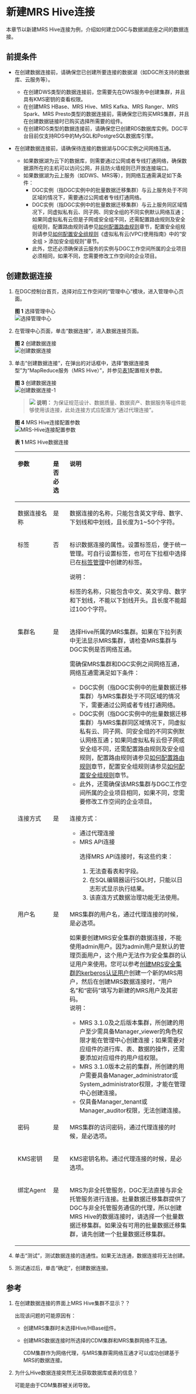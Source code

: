 # 新建MRS Hive连接<a name="dgc_01_0351"></a>

本章节以新建MRS Hive连接为例，介绍如何建立DGC与数据湖底座之间的数据连接。

## 前提条件<a name="section592741692718"></a>

-   在创建数据连接前，请确保您已创建所要连接的数据湖（如DGC所支持的数据库、云服务等）。
    -   在创建DWS类型的数据连接前，您需要先在DWS服务中创建集群，并且具有KMS密钥的查看权限。
    -   在创建MRS HBase、MRS Hive、MRS Kafka、MRS Ranger、MRS Spark、MRS Presto类型的数据连接前，需确保您已购买MRS集群，并且在创建数据链接时已购买选择所需要的组件。
    -   在创建RDS类型的数据连接前，请确保您已创建RDS数据库实例。DGC平台目前仅支持RDS中的MySQL和PostgreSQL数据库引擎。

-   在创建数据连接前，请确保待连接的数据湖与DGC实例之间网络互通。
    -   如果数据湖为云下的数据库，则需要通过公网或者专线打通网络，确保数据源所在的主机可以访问公网，并且防火墙规则已开放连接端口。
    -   如果数据湖为云上服务（如DWS、MRS等），则网络互通需满足如下条件：
        -   DGC实例（指DGC实例中的批量数据迁移集群）与云上服务处于不同区域的情况下，需要通过公网或者专线打通网络。
        -   DGC实例（指DGC实例中的批量数据迁移集群）与云上服务同区域情况下，同虚拟私有云、同子网、同安全组的不同实例默认网络互通；如果同虚拟私有云但是子网或安全组不同，还需配置路由规则及安全组规则，配置路由规则请参见[如何配置路由规则](https://support.huaweicloud.com/bestpractice-vpc/bestpractice_0009.html#bestpractice_0009__zh-cn_topic_0252060877_li16617547103419)章节，配置安全组规则请参见[如何配置安全组规则](https://support.huaweicloud.com/usermanual-ecs/zh-cn_topic_0140323152.html)《虚拟私有云\(VPC\)使用指南》中的“安全组 \> 添加安全组规则”章节。
        -   此外，您还必须确保该云服务的实例与DGC工作空间所属的企业项目必须相同，如果不同，您需要修改工作空间的企业项目。



## 创建数据连接<a name="section17688932182719"></a>

1.  在DGC控制台首页，选择对应工作空间的“管理中心“模块，进入管理中心页面。

    **图 1**  选择管理中心<a name="dgc_01_0009_fig11331320153513"></a>  
    ![](figures/选择管理中心.png "选择管理中心")


1.  在管理中心页面，单击“数据连接”，进入数据连接页面。

    **图 2**  创建数据连接<a name="dgc_01_0009_fig112561281915"></a>  
    ![](figures/创建数据连接.png "创建数据连接")


1.  单击“创建数据连接“，在弹出的对话框中，选择“数据连接类型”为“MapReduce服务（MRS Hive）”，并参见[表1](#table11826143220444)配置相关参数。

    **图 3**  创建数据连接<a name="fig1211720318207"></a>  
    ![](figures/创建数据连接-1.png "创建数据连接-1")

    >![](public_sys-resources/icon-note.gif) **说明：** 
    >为保证规范设计、数据质量、数据资产、数据服务等组件能够使用该连接，此处连接方式应配置为“通过代理连接”。

    **图 4**  MRS Hive连接配置参数<a name="fig7305656113816"></a>  
    ![](figures/MRS-Hive连接配置参数.png "MRS-Hive连接配置参数")

    **表 1**  MRS Hive数据连接

    <a name="table11826143220444"></a>
    <table><thead align="left"><tr id="dgc_01_0009_zh-cn_topic_0141836082_row183332775217"><th class="cellrowborder" valign="top" width="20.18%" id="mcps1.2.4.1.1"><p id="dgc_01_0009_zh-cn_topic_0141836082_p113382715216"><a name="dgc_01_0009_zh-cn_topic_0141836082_p113382715216"></a><a name="dgc_01_0009_zh-cn_topic_0141836082_p113382715216"></a>参数</p>
    </th>
    <th class="cellrowborder" valign="top" width="9.48%" id="mcps1.2.4.1.2"><p id="dgc_01_0009_zh-cn_topic_0141836082_p833182715212"><a name="dgc_01_0009_zh-cn_topic_0141836082_p833182715212"></a><a name="dgc_01_0009_zh-cn_topic_0141836082_p833182715212"></a>是否必选</p>
    </th>
    <th class="cellrowborder" valign="top" width="70.34%" id="mcps1.2.4.1.3"><p id="dgc_01_0009_zh-cn_topic_0141836082_p153316274522"><a name="dgc_01_0009_zh-cn_topic_0141836082_p153316274522"></a><a name="dgc_01_0009_zh-cn_topic_0141836082_p153316274522"></a>说明</p>
    </th>
    </tr>
    </thead>
    <tbody><tr id="dgc_01_0009_zh-cn_topic_0141836082_row1233202785217"><td class="cellrowborder" valign="top" width="20.18%" headers="mcps1.2.4.1.1 "><p id="dgc_01_0009_zh-cn_topic_0141836082_p17334277524"><a name="dgc_01_0009_zh-cn_topic_0141836082_p17334277524"></a><a name="dgc_01_0009_zh-cn_topic_0141836082_p17334277524"></a>数据连接名称</p>
    </td>
    <td class="cellrowborder" valign="top" width="9.48%" headers="mcps1.2.4.1.2 "><p id="dgc_01_0009_zh-cn_topic_0141836082_p63318270523"><a name="dgc_01_0009_zh-cn_topic_0141836082_p63318270523"></a><a name="dgc_01_0009_zh-cn_topic_0141836082_p63318270523"></a>是</p>
    </td>
    <td class="cellrowborder" valign="top" width="70.34%" headers="mcps1.2.4.1.3 "><p id="dgc_01_0009_zh-cn_topic_0141836082_p63372735213"><a name="dgc_01_0009_zh-cn_topic_0141836082_p63372735213"></a><a name="dgc_01_0009_zh-cn_topic_0141836082_p63372735213"></a>数据连接的名称，只能包含英文字母、数字、下划线和中划线，且长度为1~50个字符。</p>
    </td>
    </tr>
    <tr id="dgc_01_0009_row107734113312"><td class="cellrowborder" valign="top" width="20.18%" headers="mcps1.2.4.1.1 "><p id="dgc_01_0009_p197745119337"><a name="dgc_01_0009_p197745119337"></a><a name="dgc_01_0009_p197745119337"></a>标签</p>
    </td>
    <td class="cellrowborder" valign="top" width="9.48%" headers="mcps1.2.4.1.2 "><p id="dgc_01_0009_p1177414173318"><a name="dgc_01_0009_p1177414173318"></a><a name="dgc_01_0009_p1177414173318"></a>否</p>
    </td>
    <td class="cellrowborder" valign="top" width="70.34%" headers="mcps1.2.4.1.3 "><p id="dgc_01_0009_p11774212338"><a name="dgc_01_0009_p11774212338"></a><a name="dgc_01_0009_p11774212338"></a>标识数据连接的属性。设置标签后，便于统一管理。可自行设置标签，也可在下拉框中选择已在<a href="标签管理.md">标签管理</a>中创建的标签。</p>
    <div class="note" id="dgc_01_0009_note13603947854"><a name="dgc_01_0009_note13603947854"></a><a name="dgc_01_0009_note13603947854"></a><span class="notetitle"> 说明： </span><div class="notebody"><p id="dgc_01_0009_p86046471658"><a name="dgc_01_0009_p86046471658"></a><a name="dgc_01_0009_p86046471658"></a>标签的名称，只能包含中文、英文字母、数字和下划线，不能以下划线开头。且长度不能超过100个字符。</p>
    </div></div>
    </td>
    </tr>
    <tr id="dgc_01_0009_zh-cn_topic_0141836082_row83352725213"><td class="cellrowborder" valign="top" width="20.18%" headers="mcps1.2.4.1.1 "><p id="dgc_01_0009_zh-cn_topic_0141836082_p1433727175220"><a name="dgc_01_0009_zh-cn_topic_0141836082_p1433727175220"></a><a name="dgc_01_0009_zh-cn_topic_0141836082_p1433727175220"></a>集群名</p>
    </td>
    <td class="cellrowborder" valign="top" width="9.48%" headers="mcps1.2.4.1.2 "><p id="dgc_01_0009_zh-cn_topic_0141836082_p113332716529"><a name="dgc_01_0009_zh-cn_topic_0141836082_p113332716529"></a><a name="dgc_01_0009_zh-cn_topic_0141836082_p113332716529"></a>是</p>
    </td>
    <td class="cellrowborder" valign="top" width="70.34%" headers="mcps1.2.4.1.3 "><p id="dgc_01_0009_p6167125512594"><a name="dgc_01_0009_p6167125512594"></a><a name="dgc_01_0009_p6167125512594"></a>选择Hive所属的MRS集群。如果在下拉列表中无法显示MRS集群，请检查MRS集群与<span id="dgc_01_0009_text151671554599"><a name="dgc_01_0009_text151671554599"></a><a name="dgc_01_0009_text151671554599"></a>DGC</span>实例是否网络互通。</p>
    <div class="p" id="dgc_01_0009_p845041913214"><a name="dgc_01_0009_p845041913214"></a><a name="dgc_01_0009_p845041913214"></a>需确保MRS集群和<span id="dgc_01_0009_text20329182914416"><a name="dgc_01_0009_text20329182914416"></a><a name="dgc_01_0009_text20329182914416"></a>DGC</span>实例之间网络互通，网络互通需满足如下条件：<a name="dgc_01_0009_ul1715617232281"></a><a name="dgc_01_0009_ul1715617232281"></a><ul id="dgc_01_0009_ul1715617232281"><li><span id="dgc_01_0009_text1205999218"><a name="dgc_01_0009_text1205999218"></a><a name="dgc_01_0009_text1205999218"></a>DGC</span>实例（指<span id="dgc_01_0009_text5205499217"><a name="dgc_01_0009_text5205499217"></a><a name="dgc_01_0009_text5205499217"></a>DGC</span>实例中的批量数据迁移集群）与MRS集群处于不同区域的情况下，需要通过公网或者专线打通网络。</li><li><span id="dgc_01_0009_text1020589624"><a name="dgc_01_0009_text1020589624"></a><a name="dgc_01_0009_text1020589624"></a>DGC</span>实例（指<span id="dgc_01_0009_text72051795219"><a name="dgc_01_0009_text72051795219"></a><a name="dgc_01_0009_text72051795219"></a>DGC</span>实例中的批量数据迁移集群）与MRS集群同区域情况下，同虚拟私有云、同子网、同安全组的不同实例默认网络互通；如果同虚拟私有云但子网或安全组不同，还需配置路由规则及安全组规则，配置路由规则请参见<a href="https://support.huaweicloud.com/bestpractice-vpc/bestpractice_0009.html#bestpractice_0009__zh-cn_topic_0252060877_li16617547103419" target="_blank" rel="noopener noreferrer">如何配置路由规则</a>章节，配置安全组规则请参见<a href="https://support.huaweicloud.com/usermanual-ecs/zh-cn_topic_0140323152.html" target="_blank" rel="noopener noreferrer">如何配置安全组规则</a>章节。</li><li>此外，还需确保该MRS集群与<span id="dgc_01_0009_text4156132310284"><a name="dgc_01_0009_text4156132310284"></a><a name="dgc_01_0009_text4156132310284"></a>DGC</span>工作空间所属的企业项目相同，如果不同，您需要修改工作空间的企业项目。</li></ul>
    </div>
    </td>
    </tr>
    <tr id="dgc_01_0009_row14166102033317"><td class="cellrowborder" valign="top" width="20.18%" headers="mcps1.2.4.1.1 "><p id="dgc_01_0009_p616772063310"><a name="dgc_01_0009_p616772063310"></a><a name="dgc_01_0009_p616772063310"></a>连接方式</p>
    </td>
    <td class="cellrowborder" valign="top" width="9.48%" headers="mcps1.2.4.1.2 "><p id="dgc_01_0009_p516718201337"><a name="dgc_01_0009_p516718201337"></a><a name="dgc_01_0009_p516718201337"></a>是</p>
    </td>
    <td class="cellrowborder" valign="top" width="70.34%" headers="mcps1.2.4.1.3 "><p id="dgc_01_0009_p3167102010339"><a name="dgc_01_0009_p3167102010339"></a><a name="dgc_01_0009_p3167102010339"></a>连接方式：</p>
    <a name="dgc_01_0009_ul18801710104013"></a><a name="dgc_01_0009_ul18801710104013"></a><ul id="dgc_01_0009_ul18801710104013"><li>通过代理连接</li><li>MRS API连接<p id="dgc_01_0009_dgc_01_0009_p721682045210"><a name="dgc_01_0009_dgc_01_0009_p721682045210"></a><a name="dgc_01_0009_dgc_01_0009_p721682045210"></a>选择MRS API连接时，有这些约束：</p>
    <a name="dgc_01_0009_dgc_01_0009_ol1416110265526"></a><a name="dgc_01_0009_dgc_01_0009_ol1416110265526"></a><ol id="dgc_01_0009_dgc_01_0009_ol1416110265526"><li>无法查看表和字段。</li><li>在SQL编辑器运行SQL时，只能以日志形式显示执行结果。</li><li>该直连方式数据治理功能无法使用。</li></ol>
    </li></ul>
    </td>
    </tr>
    <tr id="dgc_01_0009_row173341643113510"><td class="cellrowborder" valign="top" width="20.18%" headers="mcps1.2.4.1.1 "><p id="dgc_01_0009_p5334144333518"><a name="dgc_01_0009_p5334144333518"></a><a name="dgc_01_0009_p5334144333518"></a>用户名</p>
    </td>
    <td class="cellrowborder" valign="top" width="9.48%" headers="mcps1.2.4.1.2 "><p id="dgc_01_0009_p19334194315354"><a name="dgc_01_0009_p19334194315354"></a><a name="dgc_01_0009_p19334194315354"></a>是</p>
    </td>
    <td class="cellrowborder" valign="top" width="70.34%" headers="mcps1.2.4.1.3 "><p id="dgc_01_0009_p193341743163512"><a name="dgc_01_0009_p193341743163512"></a><a name="dgc_01_0009_p193341743163512"></a>MRS集群的用户名，通过代理连接的时候，是必选项。</p>
    <div class="p" id="dgc_01_0009_p129641211269"><a name="dgc_01_0009_p129641211269"></a><a name="dgc_01_0009_p129641211269"></a>如果要创建MRS安全集群的数据连接，不能使用admin用户。因为admin用户是默认的管理页面用户，这个用户无法作为安全集群的认证用户来使用。您可以参考<a href="创建数据连接.md#section52193714195">创建MRS安全集群的kerberos认证用户</a>创建一个新的MRS用户，然后在创建MRS数据连接时，<span class="parmname" id="dgc_01_0009_dgc_01_0009_parmname3468191262313"><a name="dgc_01_0009_dgc_01_0009_parmname3468191262313"></a><a name="dgc_01_0009_dgc_01_0009_parmname3468191262313"></a>“用户名”</span>和<span class="parmname" id="dgc_01_0009_dgc_01_0009_parmname64683124231"><a name="dgc_01_0009_dgc_01_0009_parmname64683124231"></a><a name="dgc_01_0009_dgc_01_0009_parmname64683124231"></a>“密码”</span>填写为新建的MRS用户及其密码。<div class="note" id="dgc_01_0009_dgc_01_0009_note15451659151217"><a name="dgc_01_0009_dgc_01_0009_note15451659151217"></a><a name="dgc_01_0009_dgc_01_0009_note15451659151217"></a><span class="notetitle"> 说明： </span><div class="notebody"><a name="dgc_01_0009_dgc_01_0009_ul17715141011134"></a><a name="dgc_01_0009_dgc_01_0009_ul17715141011134"></a><ul id="dgc_01_0009_dgc_01_0009_ul17715141011134"><li>MRS 3.1.0及之后版本集群，所创建的用户至少需具备Manager_viewer的角色权限才能在管理中心创建连接；如果需要对应组件的进行库、表、数据的操作，还需要添加对应组件的用户组权限。</li><li>MRS 3.1.0版本之前的集群，所创建的用户需要具备Manager_administrator或System_administrator权限，才能在管理中心创建连接。</li><li>仅具备Manager_tenant或Manager_auditor权限，无法创建连接。</li></ul>
    </div></div>
    </div>
    </td>
    </tr>
    <tr id="dgc_01_0009_row158567463331"><td class="cellrowborder" valign="top" width="20.18%" headers="mcps1.2.4.1.1 "><p id="dgc_01_0009_p4856146143315"><a name="dgc_01_0009_p4856146143315"></a><a name="dgc_01_0009_p4856146143315"></a>密码</p>
    </td>
    <td class="cellrowborder" valign="top" width="9.48%" headers="mcps1.2.4.1.2 "><p id="dgc_01_0009_p1085614463333"><a name="dgc_01_0009_p1085614463333"></a><a name="dgc_01_0009_p1085614463333"></a>是</p>
    </td>
    <td class="cellrowborder" valign="top" width="70.34%" headers="mcps1.2.4.1.3 "><p id="dgc_01_0009_p1385620462335"><a name="dgc_01_0009_p1385620462335"></a><a name="dgc_01_0009_p1385620462335"></a>MRS集群的访问密码，通过代理连接的时候，是必选项。</p>
    </td>
    </tr>
    <tr id="dgc_01_0009_row217816439338"><td class="cellrowborder" valign="top" width="20.18%" headers="mcps1.2.4.1.1 "><p id="dgc_01_0009_p1117916436335"><a name="dgc_01_0009_p1117916436335"></a><a name="dgc_01_0009_p1117916436335"></a>KMS密钥</p>
    </td>
    <td class="cellrowborder" valign="top" width="9.48%" headers="mcps1.2.4.1.2 "><p id="dgc_01_0009_p12179243153310"><a name="dgc_01_0009_p12179243153310"></a><a name="dgc_01_0009_p12179243153310"></a>是</p>
    </td>
    <td class="cellrowborder" valign="top" width="70.34%" headers="mcps1.2.4.1.3 "><p id="dgc_01_0009_p417915433339"><a name="dgc_01_0009_p417915433339"></a><a name="dgc_01_0009_p417915433339"></a>KMS密钥名称。通过代理连接的时候，是必选项。</p>
    </td>
    </tr>
    <tr id="dgc_01_0009_zh-cn_topic_0141836082_row1333627175218"><td class="cellrowborder" valign="top" width="20.18%" headers="mcps1.2.4.1.1 "><p id="dgc_01_0009_zh-cn_topic_0141836082_p12553301320"><a name="dgc_01_0009_zh-cn_topic_0141836082_p12553301320"></a><a name="dgc_01_0009_zh-cn_topic_0141836082_p12553301320"></a>绑定Agent</p>
    </td>
    <td class="cellrowborder" valign="top" width="9.48%" headers="mcps1.2.4.1.2 "><p id="dgc_01_0009_zh-cn_topic_0141836082_p1525512301027"><a name="dgc_01_0009_zh-cn_topic_0141836082_p1525512301027"></a><a name="dgc_01_0009_zh-cn_topic_0141836082_p1525512301027"></a>是</p>
    </td>
    <td class="cellrowborder" valign="top" width="70.34%" headers="mcps1.2.4.1.3 "><p id="dgc_01_0009_zh-cn_topic_0141836082_p162557308218"><a name="dgc_01_0009_zh-cn_topic_0141836082_p162557308218"></a><a name="dgc_01_0009_zh-cn_topic_0141836082_p162557308218"></a>MRS为非全托管服务，<span id="dgc_01_0009_text20105615803"><a name="dgc_01_0009_text20105615803"></a><a name="dgc_01_0009_text20105615803"></a>DGC</span>无法直接与非全托管服务进行连接。<span id="dgc_01_0009_text846585315498"><a name="dgc_01_0009_text846585315498"></a><a name="dgc_01_0009_text846585315498"></a>批量数据迁移</span>集群提供了<span id="dgc_01_0009_text4378101613020"><a name="dgc_01_0009_text4378101613020"></a><a name="dgc_01_0009_text4378101613020"></a>DGC</span>与非全托管服务通信的代理，所以创建MRS Hive的数据连接时，请选择一个<span id="dgc_01_0009_text91479104502"><a name="dgc_01_0009_text91479104502"></a><a name="dgc_01_0009_text91479104502"></a>批量数据迁移</span>集群。如果没有可用的<span id="dgc_01_0009_text1611021105010"><a name="dgc_01_0009_text1611021105010"></a><a name="dgc_01_0009_text1611021105010"></a>批量数据迁移</span>集群，请先创建一个<span id="dgc_01_0009_text12853132919501"><a name="dgc_01_0009_text12853132919501"></a><a name="dgc_01_0009_text12853132919501"></a>批量数据迁移</span>集群。</p>
    </td>
    </tr>
    </tbody>
    </table>

2.  单击“测试”，测试数据连接的连通性。如果无法连通，数据连接将无法创建。
3.  测试通过后，单击“确定”，创建数据连接。

## 参考<a name="section1114732851415"></a>

1.  在创建数据连接的界面上MRS Hive集群不显示？？

    出现该问题的可能原因有：

    -   创建MRS集群时未选择Hive/HBase组件。
    -   创建MRS数据连接时所选择的CDM集群和MRS集群网络不互通。

        CDM集群作为网络代理，与MRS集群需网络互通才可以成功创建基于MRS的数据连接。

2.  为什么Hive数据连接突然无法获取数据库或表的信息？

    可能是由于CDM集群被关闭导致。



